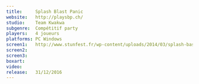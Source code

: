 ```yaml
---
title:     Splash Blast Panic
website:   http://playsbp.ch/
studio:    Team Kwakwa
subgenre:  Compétitif party
players:   4 joueurs
platforms: PC Windows
screen1:   http://www.stunfest.fr/wp-content/uploads/2014/03/splash-bast-past.png
screen2:   
screen3:
boxart:    
video:
release:   31/12/2016
---
```

